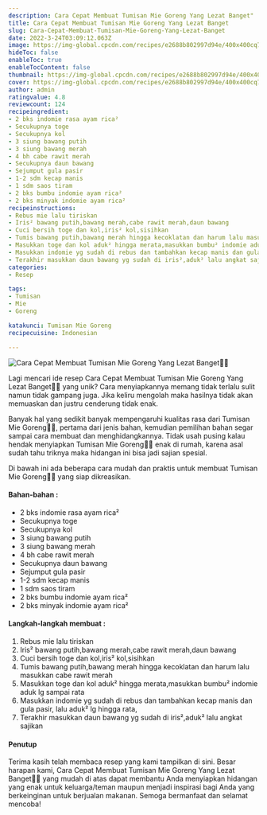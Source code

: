 ```yaml
---
description: Cara Cepat Membuat Tumisan Mie Goreng Yang Lezat Banget"
title: Cara Cepat Membuat Tumisan Mie Goreng Yang Lezat Banget
slug: Cara-Cepat-Membuat-Tumisan-Mie-Goreng-Yang-Lezat-Banget
date: 2022-3-24T03:09:12.063Z
image: https://img-global.cpcdn.com/recipes/e2688b802997d94e/400x400cq70/photo.jpg
hideToc: false
enableToc: true
enableTocContent: false
thumbnail: https://img-global.cpcdn.com/recipes/e2688b802997d94e/400x400cq70/photo.jpg
cover: https://img-global.cpcdn.com/recipes/e2688b802997d94e/400x400cq70/photo.jpg
author: admin
ratingvalue: 4.8
reviewcount: 124
recipeingredient:
- 2 bks indomie rasa ayam rica²
- Secukupnya toge
- Secukupnya kol
- 3 siung bawang putih
- 3 siung bawang merah
- 4 bh cabe rawit merah
- Secukupnya daun bawang
- Sejumput gula pasir
- 1-2 sdm kecap manis
- 1 sdm saos tiram
- 2 bks bumbu indomie ayam rica²
- 2 bks minyak indomie ayam rica²
recipeinstructions:
- Rebus mie lalu tiriskan
- Iris² bawang putih,bawang merah,cabe rawit merah,daun bawang
- Cuci bersih toge dan kol,iris² kol,sisihkan
- Tumis bawang putih,bawang merah hingga kecoklatan dan harum lalu masukkan cabe rawit merah
- Masukkan toge dan kol aduk² hingga merata,masukkan bumbu² indomie aduk lg sampai rata
- Masukkan indomie yg sudah di rebus dan tambahkan kecap manis dan gula pasir, lalu aduk² lg hingga rata,
- Terakhir masukkan daun bawang yg sudah di iris²,aduk² lalu angkat sajikan
categories:
- Resep

tags:
- Tumisan
- Mie
- Goreng

katakunci: Tumisan Mie Goreng
recipecuisine: Indonesian

---
```


![Cara Cepat Membuat Tumisan Mie Goreng Yang Lezat Banget👩‍🍳](https://img-global.cpcdn.com/recipes/e2688b802997d94e/400x400cq70/photo.jpg)

Lagi mencari ide resep Cara Cepat Membuat Tumisan Mie Goreng Yang Lezat Banget👩‍🍳 yang unik? Cara menyiapkannya memang tidak terlalu sulit namun tidak gampang juga. Jika keliru mengolah maka hasilnya tidak akan memuaskan dan justru cenderung tidak enak.

Banyak hal yang sedikit banyak mempengaruhi kualitas rasa dari Tumisan Mie Goreng👩‍🍳, pertama dari jenis bahan, kemudian pemilihan bahan segar sampai cara membuat dan menghidangkannya. Tidak usah pusing kalau hendak menyiapkan Tumisan Mie Goreng👩‍🍳 enak di rumah, karena asal sudah tahu triknya maka hidangan ini bisa jadi sajian spesial.

Di bawah ini ada beberapa cara mudah dan praktis untuk membuat Tumisan Mie Goreng👩‍🍳 yang siap dikreasikan.

<!--inarticleads1-->

#### Bahan-bahan :

- 2 bks indomie rasa ayam rica²
- Secukupnya toge
- Secukupnya kol
- 3 siung bawang putih
- 3 siung bawang merah
- 4 bh cabe rawit merah
- Secukupnya daun bawang
- Sejumput gula pasir
- 1-2 sdm kecap manis
- 1 sdm saos tiram
- 2 bks bumbu indomie ayam rica²
- 2 bks minyak indomie ayam rica²

<!--inarticleads2-->

#### Langkah-langkah membuat :

1. Rebus mie lalu tiriskan
1. Iris² bawang putih,bawang merah,cabe rawit merah,daun bawang
1. Cuci bersih toge dan kol,iris² kol,sisihkan
1. Tumis bawang putih,bawang merah hingga kecoklatan dan harum lalu masukkan cabe rawit merah
1. Masukkan toge dan kol aduk² hingga merata,masukkan bumbu² indomie aduk lg sampai rata
1. Masukkan indomie yg sudah di rebus dan tambahkan kecap manis dan gula pasir, lalu aduk² lg hingga rata,
1. Terakhir masukkan daun bawang yg sudah di iris²,aduk² lalu angkat sajikan

#### Penutup

Terima kasih telah membaca resep yang kami tampilkan di sini. Besar harapan kami, Cara Cepat Membuat Tumisan Mie Goreng Yang Lezat Banget👩‍🍳 yang mudah di atas dapat membantu Anda menyiapkan hidangan yang enak untuk keluarga/teman maupun menjadi inspirasi bagi Anda yang berkeinginan untuk berjualan makanan. Semoga bermanfaat dan selamat mencoba!